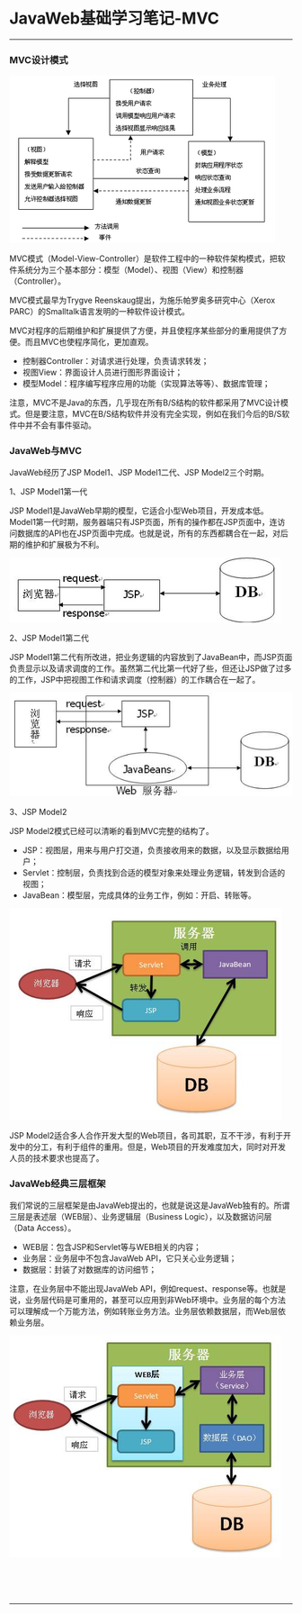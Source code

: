 # JavaWeb基础学习笔记-MVC

---

### MVC设计模式

![img](images/1582539458462.gif)

MVC模式（Model-View-Controller）是软件工程中的一种软件架构模式，把软件系统分为三个基本部分：模型（Model）、视图（View）和控制器（Controller）。

MVC模式最早为Trygve Reenskaug提出，为施乐帕罗奥多研究中心（Xerox PARC）的Smalltalk语言发明的一种软件设计模式。

MVC对程序的后期维护和扩展提供了方便，并且使程序某些部分的重用提供了方便。而且MVC也使程序简化，更加直观。

* 控制器Controller：对请求进行处理，负责请求转发；
* 视图View：界面设计人员进行图形界面设计；
* 模型Model：程序编写程序应用的功能（实现算法等等）、数据库管理；

注意，MVC不是Java的东西，几乎现在所有B/S结构的软件都采用了MVC设计模式。但是要注意，MVC在B/S结构软件并没有完全实现，例如在我们今后的B/S软件中并不会有事件驱动。

### JavaWeb与MVC

JavaWeb经历了JSP Model1、JSP Model1二代、JSP Model2三个时期。

1、JSP Model1第一代

JSP Model1是JavaWeb早期的模型，它适合小型Web项目，开发成本低。Model1第一代时期，服务器端只有JSP页面，所有的操作都在JSP页面中，连访问数据库的API也在JSP页面中完成。也就是说，所有的东西都耦合在一起，对后期的维护和扩展极为不利。

![img](images/1581822173142.jpg)

2、JSP Model1第二代

JSP Model1第二代有所改进，把业务逻辑的内容放到了JavaBean中，而JSP页面负责显示以及请求调度的工作。虽然第二代比第一代好了些，但还让JSP做了过多的工作，JSP中把视图工作和请求调度（控制器）的工作耦合在一起了。

![img](images/1581822207859.jpg)

3、JSP Model2

JSP Model2模式已经可以清晰的看到MVC完整的结构了。

* JSP：视图层，用来与用户打交道，负责接收用来的数据，以及显示数据给用户；
* Servlet：控制层，负责找到合适的模型对象来处理业务逻辑，转发到合适的视图；
* JavaBean：模型层，完成具体的业务工作，例如：开启、转账等。

![img](images/1581822259434.jpg)

JSP Model2适合多人合作开发大型的Web项目，各司其职，互不干涉，有利于开发中的分工，有利于组件的重用。但是，Web项目的开发难度加大，同时对开发人员的技术要求也提高了。

### JavaWeb经典三层框架

我们常说的三层框架是由JavaWeb提出的，也就是说这是JavaWeb独有的。所谓三层是表述层（WEB层）、业务逻辑层（Business Logic），以及数据访问层（Data Access）。

* WEB层：包含JSP和Servlet等与WEB相关的内容；
* 业务层：业务层中不包含JavaWeb API，它只关心业务逻辑；
* 数据层：封装了对数据库的访问细节；

注意，在业务层中不能出现JavaWeb API，例如request、response等。也就是说，业务层代码是可重用的，甚至可以应用到非Web环境中。业务层的每个方法可以理解成一个万能方法，例如转账业务方法。业务层依赖数据层，而Web层依赖业务层。

![img](images/1581822378213.jpg)



<br/><br/><br/>

---

